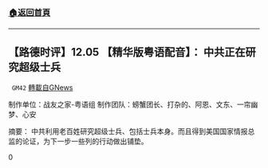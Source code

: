 ###  [:house:返回首頁](https://github.com/ourhimalayas/txt)
---

## 【路德时评】12.05 【精华版粤语配音】： 中共正在研究超级士兵
` GM42` [轉載自GNews](https://gnews.org/zh-hans/637866/)

制作单位：战友之家-粤语组
制作团队：螃蟹团长、打杂的、阿恩、文东、一帘幽梦、心安



摘要：
中共利用老百姓研究超级士兵、包括士兵本身。而且得到美国国家情报总监的论证，为下一步一些列的行动做出铺垫。

0
